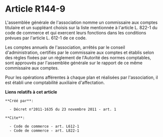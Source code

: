 # Article R144-9

L'assemblée générale de l'association nomme un commissaire aux comptes titulaire et un suppléant choisis sur la liste
mentionnée à l'article L. 822-1 du code de commerce et qui exercent leurs fonctions dans les conditions prévues par l'article
L. 612-1 de ce code. 

Les comptes annuels de l'association, arrêtés par le conseil d'administration, certifiés par le commissaire aux comptes et
établis selon des règles fixées par un règlement de l'Autorité des normes comptables, sont approuvés par l'assemblée générale
sur le rapport de ce même commissaire aux comptes. 

Pour les opérations afférentes à chaque plan et réalisées par l'association, il est établi une comptabilité auxiliaire
d'affectation.

**Liens relatifs à cet article**

	**Créé par**:

	  - Décret n°2011-1635 du 23 novembre 2011 - art. 1

	**Cite**:

	  - Code de commerce - art. L612-1
	  - Code de commerce - art. L822-1
